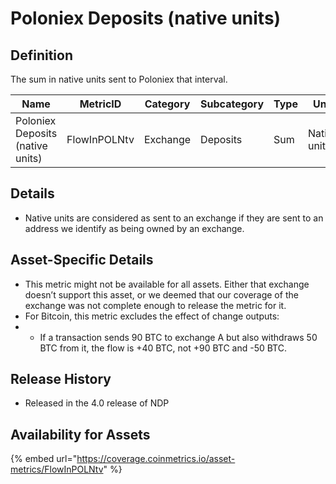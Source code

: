 # Poloniex Deposits (native units)

## Definition

The sum in native units sent to Poloniex that interval.

| Name                             | MetricID     | Category | Subcategory | Type | Unit         | Interval       |
| -------------------------------- | ------------ | -------- | ----------- | ---- | ------------ | -------------- |
| Poloniex Deposits (native units) | FlowInPOLNtv | Exchange | Deposits    | Sum  | Native units | 1 block, 1 day |

## Details

* Native units are considered as sent to an exchange if they are sent to an address we identify as being owned by an exchange.

## Asset-Specific Details

* This metric might not be available for all assets. Either that exchange doesn’t support this asset, or we deemed that our coverage of the exchange was not complete enough to release the metric for it.
* For Bitcoin, this metric excludes the effect of change outputs:
*
  * If a transaction sends 90 BTC to exchange A but also withdraws 50 BTC from it, the flow is +40 BTC, not +90 BTC and -50 BTC.

## Release History

* Released in the 4.0 release of NDP

## Availability for Assets

{% embed url="https://coverage.coinmetrics.io/asset-metrics/FlowInPOLNtv" %}
